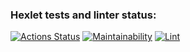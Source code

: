 ### Hexlet tests and linter status:

[![Actions Status](https://github.com/alekseyburn/frontend-project-lvl1/workflows/hexlet-check/badge.svg)](https://github.com/alekseyburn/frontend-project-lvl1/actions)
[![Maintainability](https://api.codeclimate.com/v1/badges/a99a88d28ad37a79dbf6/maintainability)](https://codeclimate.com/github/codeclimate/codeclimate/maintainability)
[![Lint](https://github.com/alekseyburn/frontend-project-lvl1/actions/workflows/lint.yml/badge.svg)](https://github.com/alekseyburn/frontend-project-lvl1/actions/workflows/lint.yml)

